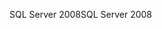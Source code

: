 <span data-ttu-id="d5443-101">SQL Server 2008</span><span class="sxs-lookup"><span data-stu-id="d5443-101">SQL Server 2008</span></span>